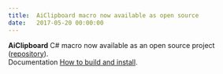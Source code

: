 ```yaml
---
title:  AiClipboard macro now available as open source
date:   2017-05-20 00:00:00
---
```


**AiClipboard** C# macro now available as an open source project 
([repository](https://github.com/cdrpro-macros/ai-clipboard)).   
Documentation [How to build and install](https://github.com/cdrpro-macros/build-and-Install-csharp-macros).
